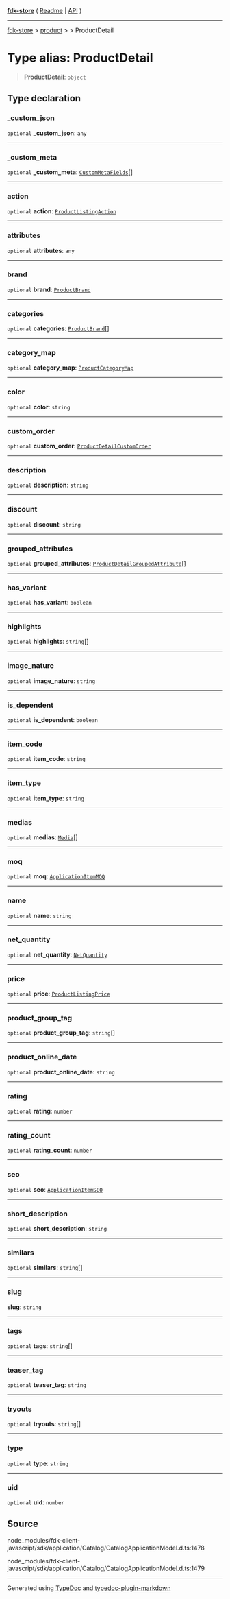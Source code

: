 [**fdk-store**](../../../README.md) ( [Readme](../../../README.md) \| [API](../../../API.md) )

---

[fdk-store](../../../API.md) > [product](../../README.md) > [<internal>](../README.md) > ProductDetail

# Type alias: ProductDetail

> **ProductDetail**: `object`

## Type declaration

### \_custom_json

`optional` **\_custom_json**: `any`

---

### \_custom_meta

`optional` **\_custom_meta**: [`CustomMetaFields`](type-alias.CustomMetaFields.md)[]

---

### action

`optional` **action**: [`ProductListingAction`](../../../brands/internal_/type-aliases/type-alias.ProductListingAction.md)

---

### attributes

`optional` **attributes**: `any`

---

### brand

`optional` **brand**: [`ProductBrand`](type-alias.ProductBrand.md)

---

### categories

`optional` **categories**: [`ProductBrand`](type-alias.ProductBrand.md)[]

---

### category_map

`optional` **category_map**: [`ProductCategoryMap`](type-alias.ProductCategoryMap.md)

---

### color

`optional` **color**: `string`

---

### custom_order

`optional` **custom_order**: [`ProductDetailCustomOrder`](type-alias.ProductDetailCustomOrder.md)

---

### description

`optional` **description**: `string`

---

### discount

`optional` **discount**: `string`

---

### grouped_attributes

`optional` **grouped_attributes**: [`ProductDetailGroupedAttribute`](type-alias.ProductDetailGroupedAttribute.md)[]

---

### has_variant

`optional` **has_variant**: `boolean`

---

### highlights

`optional` **highlights**: `string`[]

---

### image_nature

`optional` **image_nature**: `string`

---

### is_dependent

`optional` **is_dependent**: `boolean`

---

### item_code

`optional` **item_code**: `string`

---

### item_type

`optional` **item_type**: `string`

---

### medias

`optional` **medias**: [`Media`](../../../brands/internal_/type-aliases/type-alias.Media.md)[]

---

### moq

`optional` **moq**: [`ApplicationItemMOQ`](type-alias.ApplicationItemMOQ.md)

---

### name

`optional` **name**: `string`

---

### net_quantity

`optional` **net_quantity**: [`NetQuantity`](type-alias.NetQuantity.md)

---

### price

`optional` **price**: [`ProductListingPrice`](type-alias.ProductListingPrice.md)

---

### product_group_tag

`optional` **product_group_tag**: `string`[]

---

### product_online_date

`optional` **product_online_date**: `string`

---

### rating

`optional` **rating**: `number`

---

### rating_count

`optional` **rating_count**: `number`

---

### seo

`optional` **seo**: [`ApplicationItemSEO`](type-alias.ApplicationItemSEO.md)

---

### short_description

`optional` **short_description**: `string`

---

### similars

`optional` **similars**: `string`[]

---

### slug

**slug**: `string`

---

### tags

`optional` **tags**: `string`[]

---

### teaser_tag

`optional` **teaser_tag**: `string`

---

### tryouts

`optional` **tryouts**: `string`[]

---

### type

`optional` **type**: `string`

---

### uid

`optional` **uid**: `number`

## Source

node_modules/fdk-client-javascript/sdk/application/Catalog/CatalogApplicationModel.d.ts:1478

node_modules/fdk-client-javascript/sdk/application/Catalog/CatalogApplicationModel.d.ts:1479

---

Generated using [TypeDoc](https://typedoc.org/) and [typedoc-plugin-markdown](https://www.npmjs.com/package/typedoc-plugin-markdown)
